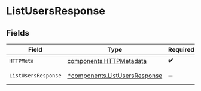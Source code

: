 # ListUsersResponse


## Fields

| Field                                                                         | Type                                                                          | Required                                                                      | Description                                                                   |
| ----------------------------------------------------------------------------- | ----------------------------------------------------------------------------- | ----------------------------------------------------------------------------- | ----------------------------------------------------------------------------- |
| `HTTPMeta`                                                                    | [components.HTTPMetadata](../../models/components/httpmetadata.md)            | :heavy_check_mark:                                                            | N/A                                                                           |
| `ListUsersResponse`                                                           | [*components.ListUsersResponse](../../models/components/listusersresponse.md) | :heavy_minus_sign:                                                            | List of users                                                                 |